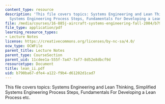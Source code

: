```yaml
---
content_type: resource
description: 'This file covers topics: Systems Engineering and Lean Thinking, Simplified
  Systems Engineering Process Steps, Fundamentals For Developing a Lean Process etc.'
file: /media/courses/16-885j-aircraft-systems-engineering-fall-2004/b790ba67dfe4a122f9b4d61202d1cad7_lean_ii.pdf
file_type: application/pdf
learning_resource_types:
- Lecture Notes
license: https://creativecommons.org/licenses/by-nc-sa/4.0/
ocw_type: OCWFile
parent_title: Lecture Notes
parent_type: CourseSection
parent_uid: 11cdee1a-555f-7a47-7af7-8d52e8dbcf9d
resourcetype: Document
title: lean_ii.pdf
uid: b790ba67-dfe4-a122-f9b4-d61202d1cad7
---
```

This file covers topics: Systems Engineering and Lean Thinking, Simplified Systems Engineering Process Steps, Fundamentals For Developing a Lean Process etc.